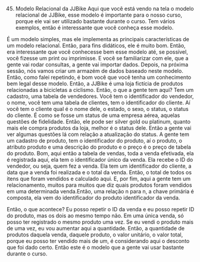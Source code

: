 45. Modelo Relacional da JJBike
Aqui que você está vendo na tela o modelo relacional de JJBike, esse modelo é importante para o nosso curso, porque ele vai ser utilizado bastante durante o curso. Tem vários exemplos, então é interessante que você conheça esse modelo.

É um modelo simples, mas ele implementa as principais características de um modelo relacional. Então, para fins didáticos, ele é muito bom. Então, era interessante que você conhecesse bem esse modelo até, se possível, você fizesse um print ou imprimisse. E você se familiarizar com ele, que a gente vai rodar consultas, a gente vai importar dados.
Depois, na próxima sessão, nós vamos criar um armazém de dados baseado neste modelo.
Então, como falei repetindo, é bom você que você tenha um conhecimento bem legal desse modelo.
Então, a JJBike é uma loja fictícia de produtos relacionadas a bicicletas a ciclismo.
Então, o que a gente tem aqui? Tem um cadastro, uma tabela de vendedores. Você tem o identificador do vendedor, o nome, você tem uma tabela de clientes, tem o identificador do cliente. Aí você tem o cliente qual é o nome dele, o estado, o sexo, o status, o status do cliente. É como se fosse um status de uma empresa aérea, aquelas questões de fidelidade. Então, ele pode ser silver gold ou platinum, quanto mais ele compra produtos da loja, melhor é o status dele. 
Então a gente vai ver algumas questões lá com relação a atualização do status. A gente tem um cadastro de produto, tem o identificador do produto, aí o produto, o atributo produto e uma descrição do produto e o preço é o preço de tabela do produto.
Bom, aqui então a tabela de vendas, toda a venda efetivada, ela é registrada aqui, ela tem o identificador único da venda.
Ela recebe o ID do vendedor, ou seja, quem fez a venda. Ela tem um identificador do cliente, a data que a venda foi realizada e o total da venda. Então, o total de todos os itens que foram vendidos e calculado aqui. E, por fim, aqui a gente tem um relacionamento, muitos para muitos que diz quais produtos foram vendidos em uma determinada venda.Então, uma relação n para n, a chave primária é composta, ela vem do identificador do produto identificador da venda.

Então, o que acontece?
Eu posso repetir o ID da venda e eu posso repetir ID do produto, mas os dois ao mesmo tempo não.
Em uma única venda, só posso ter registrado o mesmo produto uma vez. Se eu vendi o produto mais de uma vez, eu vou aumentar aqui a quantidade. Então, a quantidade de produtos daquela venda, daquele produto, o valor unitário, o valor total, porque eu posso ter vendido mais de um, é considerando aqui o desconto que foi dado certo. Então este é o modelo que a gente vai usar bastante durante o curso.